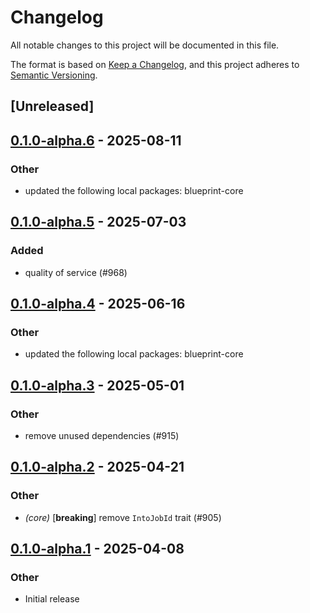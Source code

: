 # Changelog

All notable changes to this project will be documented in this file.

The format is based on [Keep a Changelog](https://keepachangelog.com/en/1.0.0/),
and this project adheres to [Semantic Versioning](https://semver.org/spec/v2.0.0.html).

## [Unreleased]

## [0.1.0-alpha.6](https://github.com/tangle-network/blueprint/compare/blueprint-producers-extra-v0.1.0-alpha.5...blueprint-producers-extra-v0.1.0-alpha.6) - 2025-08-11

### Other

- updated the following local packages: blueprint-core

## [0.1.0-alpha.5](https://github.com/tangle-network/blueprint/compare/blueprint-producers-extra-v0.1.0-alpha.4...blueprint-producers-extra-v0.1.0-alpha.5) - 2025-07-03

### Added

- quality of service (#968)

## [0.1.0-alpha.4](https://github.com/tangle-network/blueprint/compare/blueprint-producers-extra-v0.1.0-alpha.3...blueprint-producers-extra-v0.1.0-alpha.4) - 2025-06-16

### Other

- updated the following local packages: blueprint-core

## [0.1.0-alpha.3](https://github.com/tangle-network/blueprint/compare/blueprint-producers-extra-v0.1.0-alpha.2...blueprint-producers-extra-v0.1.0-alpha.3) - 2025-05-01

### Other

- remove unused dependencies (#915)

## [0.1.0-alpha.2](https://github.com/tangle-network/blueprint/compare/blueprint-producers-extra-v0.1.0-alpha.1...blueprint-producers-extra-v0.1.0-alpha.2) - 2025-04-21

### Other

- *(core)* [**breaking**] remove `IntoJobId` trait (#905)

## [0.1.0-alpha.1](https://github.com/tangle-network/blueprint/releases/tag/blueprint-producers-extra-v0.1.0-alpha.1) - 2025-04-08

### Other

- Initial release

